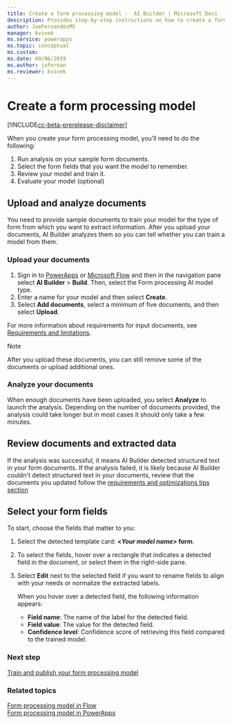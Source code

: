```yaml
---
title: Create a form processing model -  AI Builder | Microsoft Docs
description: Provides step-by-step instructions on how to create a form processing model in AI Builder.
author: JoeFernandezMS
manager: kvivek
ms.service: powerapps
ms.topic: conceptual
ms.custom: 
ms.date: 09/06/2019
ms.author: jofernan
ms.reviewer: kvivek
---
```


# Create a form processing model

[!INCLUDE[cc-beta-prerelease-disclaimer](./includes/cc-beta-prerelease-disclaimer.md)]

When  you create your form processing model, you’ll need to do the following:


1. Run analysis on your sample form documents.
2. Select the form fields that you want the model to remember.
3. Review your model and train it.
4. Evaluate your model (optional)


## Upload and analyze documents

You need to provide sample documents to train your model for the type of form from which you want to extract information. After you upload your documents, AI Builder analyzes them so you can tell whether you can train a model from them.

### Upload your documents

1. Sign in to [PowerApps](https://web.powerapps.com) or [Microsoft Flow](https://flow.microsoft.com) and then in the navigation pane select **AI Builder** > **Build**. Then, select the Form processing AI model type.
2. Enter a name for your model and then select **Create**. 
3. Select **Add documents**, select a minimum of five documents, and then select **Upload**.

For more information about requirements for input documents, see [Requirements and limitations](form-processing-model-requirements.md).

> [!NOTE] 
> After you upload these documents, you can still remove some of the documents or upload additional ones.

### Analyze your documents

When enough documents have been uploaded, you select **Analyze** to launch the analysis. Depending on the number of documents provided, the analysis could take longer but in most cases it should only take a few minutes.

## Review documents and extracted data


If the analysis was successful, it means AI Builder detected structured text in your form documents. If the analysis failed, it is likely because AI Builder couldn't detect structured text in your documents, review that the documents you updated follow the [requirements and optimizations tips section](https://docs.microsoft.com/en-us/ai-builder/form-processing-model-requirements) 

 
## Select your form fields

To start, choose the fields that matter to you:

 1. Select the detected template card: **\<*Your model name*> form**.
 1. To select the fields, hover over a rectangle that indicates a detected field in the document, or select them in the right-side pane.
 1. Select **Edit** next to the selected field if you want to rename fields to align with your needs or normalize the extracted labels.

    When you hover over a detected field, the following information appears:

    - **Field name**: The name of the label for the detected field.
    - **Field value**: The value for the detected field.
    - **Confidence level**: Confidence score of retrieving this field compared to the trained model.

### Next step

[Train and publish your form processing model](form-processing-train.md)

### Related topics

[Form processing model in Flow](form-processing-model-in-flow.md) </br>
[Form processing model in PowerApps](form-processor-component-in-powerapps.md)
